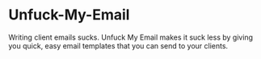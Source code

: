 # Unfuck-My-Email
Writing client emails sucks. Unfuck My Email makes it suck less by giving you quick, easy email templates that you can send to your clients.

